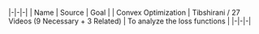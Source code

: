 |-|-|-|
| Name | Source | Goal |
| Convex Optimization | Tibshirani / 27 Videos (9 Necessary + 3 Related) | To analyze the loss functions |
|-|-|-|